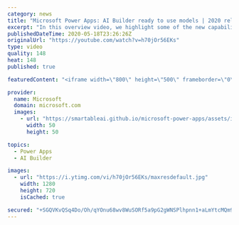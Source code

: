 ```yaml
---
category: news
title: "Microsoft Power Apps: AI Builder ready to use models | 2020 release wave 1 overview"
excerpt: "In this overview video, we highlight some of the new capabilities included in the latest update to Microsoft Power Apps, AI Builder ready to use models.     Here are the capabilities covered:   • Entity extraction helps you by identifying and extracting people, dates, places, locations, etc. from text"
publishedDateTime: 2020-05-18T23:26:26Z
originalUrl: "https://youtube.com/watch?v=h70jOr56EKs"
type: video
quality: 148
heat: 148
published: true

featuredContent: "<iframe width=\"800\" height=\"500\" frameborder=\"0\" src=\"https://www.youtube.com/embed/h70jOr56EKs\" allow=\"accelerometer; autoplay; encrypted-media; gyroscope; picture-in-picture\" allowfullscreen></iframe>"

provider:
  name: Microsoft
  domain: microsoft.com
  images:
    - url: "https://smartableai.github.io/microsoft-power-apps/assets/images/organizations/microsoft.com-50x50.jpg"
      width: 50
      height: 50

topics:
  - Power Apps
  - AI Builder

images:
  - url: "https://i.ytimg.com/vi/h70jOr56EKs/maxresdefault.jpg"
    width: 1280
    height: 720
    isCached: true

secured: "+SGQVKvQSq4Do/Oh/qYOnu68wv8WuSORf5a9pG2gWNSPlhpnn1+aLmYtcMQm9URi84/5aSQkvA32PM3mmPSb4+lvs9D3Bm2FmSxJ97sbJilQnWCUehcDqGMQHPUUoSf1fNvsvU66fB8nC2NN3Z/7kcePZ2mn2y3elmBA2DfkG1IfO4cibLzEAgyky8jAr5B/uaTNADAoXMwsFxIIz+J0QcQ2A/rsomJiXEl4+GtlfjxQpr0NQozpehgQK3U2gsdj6zCVQu84l6pqC0p+tBO/5jw+2zVRR4dtS99MWIaAfYszi7KXzmRj7exqJVDYHNOoGAPaWwqzZQCDsl9jG9toKM5Ac6sjCzSUDwKN23XqzMUg1hOTiaVSszXfiDjfGDN5emmvimWB6L4LEAVHxMlVtX25us0/CrZhdwAIfGZB3jo/kGZsQQ0dhgDWx1pGpCcs;ahIaffaa4qycURrtDLL2sQ=="
---
```


